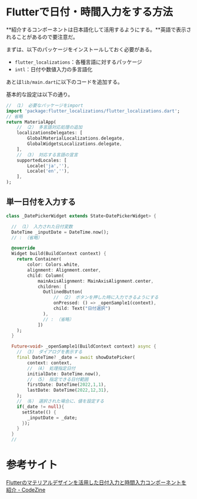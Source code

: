 # Flutterで日付・時間入力をする方法

**紹介するコンポーネントは日本語化して活用するようにする。**英語で表示されることがあるので要注意だ。

まずは、以下のパッケージをインストールしておく必要がある。

* `flutter_localizations`：各種言語に対するパッケージ
* `intl`：日付や数値入力の多言語化

あとは`lib/main.dart`に以下のコードを追加する。

基本的な設定は以下の通り。

```dart
// （1） 必要なパッケージをimport
import 'package:flutter_localizations/flutter_localizations.dart';
// 省略
return MaterialApp(
    // （2） 多言語対応処理の追加
    localizationsDelegates: [
        GlobalMaterialLocalizations.delegate,
        GlobalWidgetsLocalizations.delegate,
    ],
    // （3） 対応する言語の宣言
    supportedLocales: [
        Locale('ja',''),
        Locale('en',''),
    ],
);
```

## 単一日付を入力する

```dart
class _DatePickerWidget extends State<DatePickerWidget> {

  // （1） 入力された日付変数
  DateTime _inputDate = DateTime.now();
  // : （省略）

  @override
  Widget build(BuildContext context) {
    return Container(
        color: Colors.white,
        alignment: Alignment.center,
        child: Column(
            mainAxisAlignment: MainAxisAlignment.center,
            children: [
              OutlinedButton(
                  // （2） ボタンを押した時に入力できるようにする
                  onPressed: () => _openSample1(context),
                  child: Text("日付選択")
              ),
              // : （省略）
            ])
    );
  }

  Future<void> _openSample1(BuildContext context) async {
    // （3） ダイアログを表示する
    final DateTime? _date = await showDatePicker(
        context: context,
        // （4） 処理指定日付
        initialDate: DateTime.now(),
        // （5） 指定できる日付範囲
        firstDate: DateTime(2022,1,1),
        lastDate: DateTime(2022,12,31),
    );
    // （6） 選択された場合に、値を設定する
    if(_date != null){
      setState(() {
        _inputDate = _date;
      });
    }
  }
  // 
```

# 参考サイト

[Flutterのマテリアルデザインを活用した日付入力と時間入力コンポーネントを紹介 - CodeZine](https://codezine.jp/article/detail/15873)
